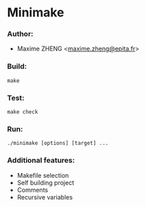 # Minimake

### Author:

* Maxime ZHENG \<maxime.zheng@epita.fr\>

### Build:

```
make
```

### Test:

```
make check
```

### Run:

```
./minimake [options] [target] ...
```
### Additional features:

* Makefile selection
* Self building project
* Comments
* Recursive variables
